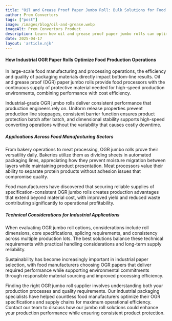 ```yaml
---
title: "Oil and Grease Proof Paper Jumbo Roll: Bulk Solutions for Food Manufacturing"
author: Prem Convertors
tags: ["post"]
image: /images/blog/oil-and-grease.webp
imageAlt: Prem Convertors Product
description: Learn how oil and grease proof paper jumbo rolls can optimize food manufacturing operations, improve production efficiency, reduce waste, and ensure consistent product quality.
date: 2025-04-17
layout: 'article.njk'
---
```


#### How Industrial OGR Paper Rolls Optimize Food Production Operations

In large-scale food manufacturing and processing operations, the efficiency and quality of packaging materials directly impact bottom-line results. Oil and grease proof (OGR) paper jumbo rolls provide food processors with the continuous supply of protective material needed for high-speed production environments, combining performance with cost efficiency.

Industrial-grade OGR jumbo rolls deliver consistent performance that production engineers rely on. Uniform release properties prevent production line stoppages, consistent barrier function ensures product protection batch after batch, and dimensional stability supports high-speed converting operations without the variability that causes costly downtime.

##### Applications Across Food Manufacturing Sectors

From bakery operations to meat processing, OGR jumbo rolls prove their versatility daily. Bakeries utilize them as dividing sheets in automated packaging lines, appreciating how they prevent moisture migration between layers while maintaining product presentation. Meat processors value their ability to separate protein products without adhesion issues that compromise quality.

Food manufacturers have discovered that securing reliable supplies of specification-consistent OGR jumbo rolls creates production advantages that extend beyond material cost, with improved yield and reduced waste contributing significantly to operational profitability.

##### Technical Considerations for Industrial Applications

When evaluating OGR jumbo roll options, considerations include roll dimensions, core specifications, splicing requirements, and consistency across multiple production lots. The best solutions balance these technical requirements with practical handling considerations and long-term supply reliability.

Sustainability has become increasingly important in industrial paper selection, with food manufacturers choosing OGR papers that deliver required performance while supporting environmental commitments through responsible material sourcing and improved processing efficiency.

Finding the right OGR jumbo roll supplier involves understanding both your production processes and quality requirements. Our industrial packaging specialists have helped countless food manufacturers optimize their OGR specifications and supply chains for maximum operational efficiency. Contact our team to discuss how our jumbo roll solutions could enhance your production performance while ensuring consistent product protection.
